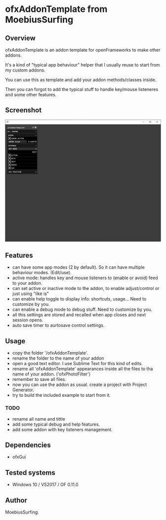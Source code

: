 # ofxAddonTemplate from MoebiusSurfing

## Overview
ofxAddonTemplate is an addon template for openFrameworks to make other addons.

It's a kind of "typical app behaviour" helper that I usually reuse to start from my custom addons.

You can use this as template and add your addon methods/classes inside.

Then you can forgot to add the typical stuff to handle key/mouse listeneres and some other features.

## Screenshot
![Alt text](/screenshot.JPG?raw=true "MoebiusSurfing")

## Features
- can have some app modes  (2 by default). So it can have multiple behaviour modes. (Edit/use).
- active mode: handles key and mouse listeners to (enable or avoid) feed to your addon.
- can set active or inactive mode to the addon, to enable adjust/control or just using "like is"
- can enable help toggle to display info: shortcuts, usage... Need to customize by you.
- can enable a debug mode to debug stuff. Need to customize by you.
- all this settings are stored and recalled when app closes and next session opens.
- auto save timer to aurtosave control settings.

## Usage
- copy the folder '/ofxAddonTemplate'.
- rename the folder to the name of your addon
- open a good text editor. I use Sublime Text for this kind of edits.
- rename all 'ofxAddonTemplate' appearances inside all the files to tha name of your addon. ('ofxPhotoFilter')
- remember to save all files.
- now you can use the addon as usual. create a project with Project Generator. 
- try to build the included example to start from it.

### TODO
- rename all name and tittle
- add some typical debug and help features.
- add some addon with key listeners management.

## Dependencies
- ofxGui

## Tested systems
- Windows 10 / VS2017 / OF 0.11.0

## Author
MoebiusSurfing. 
